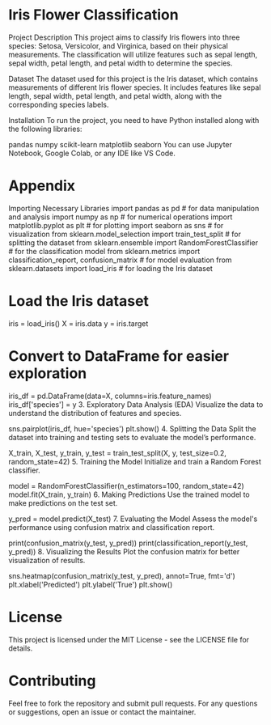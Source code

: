 # Iris Flower Classification

Project Description This project aims to classify Iris flowers into three species: Setosa, Versicolor, and Virginica, based on their physical measurements. The classification will utilize features such as sepal length, sepal width, petal length, and petal width to determine the species.

Dataset The dataset used for this project is the Iris dataset, which contains measurements of different Iris flower species. It includes features like sepal length, sepal width, petal length, and petal width, along with the corresponding species labels.

Installation To run the project, you need to have Python installed along with the following libraries:

pandas numpy scikit-learn matplotlib seaborn You can use Jupyter Notebook, Google Colab, or any IDE like VS Code.

# Appendix

Importing Necessary Libraries
import pandas as pd # for data manipulation and analysis import numpy as np # for numerical operations import matplotlib.pyplot as plt # for plotting import seaborn as sns # for visualization from sklearn.model_selection import train_test_split # for splitting the dataset from sklearn.ensemble import RandomForestClassifier # for the classification model from sklearn.metrics import classification_report, confusion_matrix # for model evaluation from sklearn.datasets import load_iris # for loading the Iris dataset

# Load the Iris dataset

iris = load_iris() X = iris.data y = iris.target

# Convert to DataFrame for easier exploration

iris_df = pd.DataFrame(data=X, columns=iris.feature_names) iris_df['species'] = y 3. Exploratory Data Analysis (EDA) Visualize the data to understand the distribution of features and species.

sns.pairplot(iris_df, hue='species') plt.show() 4. Splitting the Data Split the dataset into training and testing sets to evaluate the model’s performance.

X_train, X_test, y_train, y_test = train_test_split(X, y, test_size=0.2, random_state=42) 5. Training the Model Initialize and train a Random Forest classifier.

model = RandomForestClassifier(n_estimators=100, random_state=42) model.fit(X_train, y_train) 6. Making Predictions Use the trained model to make predictions on the test set.

y_pred = model.predict(X_test) 7. Evaluating the Model Assess the model's performance using confusion matrix and classification report.

print(confusion_matrix(y_test, y_pred)) print(classification_report(y_test, y_pred)) 8. Visualizing the Results Plot the confusion matrix for better visualization of results.

sns.heatmap(confusion_matrix(y_test, y_pred), annot=True, fmt='d') plt.xlabel('Predicted') plt.ylabel('True') plt.show()

# License

This project is licensed under the MIT License - see the LICENSE file for details.

# Contributing

Feel free to fork the repository and submit pull requests. For any questions or suggestions, open an issue or contact the maintainer.
